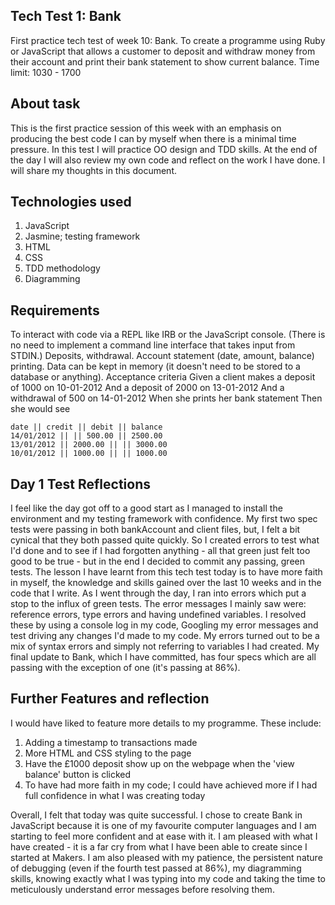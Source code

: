 ## Tech Test 1: Bank
First practice tech test of week 10: Bank. To create a programme using Ruby or JavaScript that allows a customer to deposit and withdraw money from their account and print their bank statement to show current balance.
Time limit: 1030 - 1700

## About task
This is the first practice session of this week with an emphasis on producing the best code I can by myself when there is a minimal time pressure.
In this test I will practice OO design and TDD skills. At the end of the day I will also review my own code and reflect on the work I have done. I will share my thoughts in this document.

## Technologies used
1. JavaScript
2. Jasmine; testing framework
3. HTML
4. CSS 
5. TDD methodology
6. Diagramming

## Requirements
To interact with code via a REPL like IRB or the JavaScript console. (There is no need to implement a command line interface that takes input from STDIN.) Deposits, withdrawal. Account statement (date, amount, balance) printing. Data can be kept in memory (it doesn't need to be stored to a database or anything). Acceptance criteria
Given a client makes a deposit of 1000 on 10-01-2012 And a deposit of 2000 on 13-01-2012 And a withdrawal of 500 on 14-01-2012 When she prints her bank statement Then she would see

````
date || credit || debit || balance
14/01/2012 || || 500.00 || 2500.00
13/01/2012 || 2000.00 || || 3000.00
10/01/2012 || 1000.00 || || 1000.00
````

## Day 1 Test Reflections
I feel like the day got off to a good start as I managed to install the environment and my testing framework with confidence. 
My first two spec tests were passing in both bankAccount and client files, but, I felt a bit cynical that they both passed quite quickly. So I created errors to test what I'd done and to see if I had forgotten anything - all that green just felt too good to be true - but in the end I decided to commit any passing, green tests.
The lesson I have learnt from this tech test today is to have more faith in myself, the knowledge and skills gained over the last 10 weeks and in the code that I write.
As I went through the day, I ran into errors which put a stop to the influx of green tests. The error messages I mainly saw were: reference errors, type errors and having undefined variables. I resolved these by using a console log in my code, Googling my error messages and test driving any changes I'd made to my code. My errors turned out to be a mix of syntax errors and simply not referring to variables I had created.
My final update to Bank, which I have committed, has four specs which are all passing with the exception of one (it's passing at 86%).

## Further Features and reflection
I would have liked to feature more details to my programme. These include:
1. Adding a timestamp to transactions made
2. More HTML and CSS styling to the page
3. Have the £1000 deposit show up on the webpage when the 'view balance' button is clicked
4. To have had more faith in my code; I could have achieved more if I had full confidence in what I was creating today

Overall, I felt that today was quite successful. I chose to create Bank in JavaScript because it is one of my favourite computer languages and I am starting to feel more confident and at ease with it. I am pleased with what I have created - it is a far cry from what I have been able to create since I started at Makers. I am also pleased with my patience, the persistent nature of debugging (even if the fourth test passed at 86%), my diagramming skills, knowing exactly what I was typing into my code and taking the time to meticulously understand error messages before resolving them.



